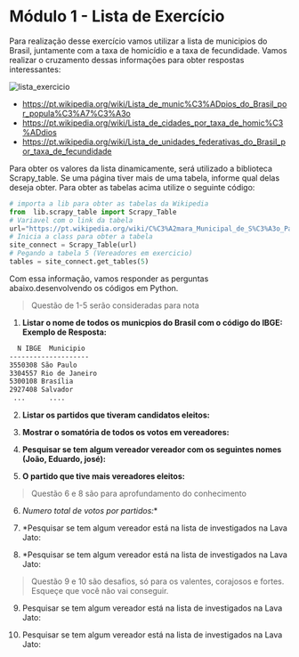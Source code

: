 Módulo 1 - Lista de Exercício
=========

Para realização desse exercício vamos utilizar a lista de municipios do Brasil, juntamente com a taxa de homicídio e a taxa de fecundidade. Vamos realizar o cruzamento dessas informações para obter respostas interessantes:

![lista_exercicio](https://github.com/clodonil/curso_python/blob/master/Imagens/m1_exercicio.JPG)

* https://pt.wikipedia.org/wiki/Lista_de_munic%C3%ADpios_do_Brasil_por_popula%C3%A7%C3%A3o
* https://pt.wikipedia.org/wiki/Lista_de_cidades_por_taxa_de_homic%C3%ADdios
* https://pt.wikipedia.org/wiki/Lista_de_unidades_federativas_do_Brasil_por_taxa_de_fecundidade

Para obter os valores da lista dinamicamente, será utilizado a biblioteca Scrapy_table. Se uma página tiver mais de uma tabela, informe qual delas deseja obter. Para obter as tabelas acima utilize o seguinte código:

```python
# importa a lib para obter as tabelas da Wikipedia
from  lib.scrapy_table import Scrapy_Table
# Variavel com o link da tabela
url="https://pt.wikipedia.org/wiki/C%C3%A2mara_Municipal_de_S%C3%A3o_Paulo"
# Inicia a class para obter a tabela
site_connect = Scrapy_Table(url)
# Pegando a tabela 5 (Vereadores em exercicio)
tables = site_connect.get_tables(5)
```

Com essa informação, vamos responder as perguntas abaixo.desenvolvendo os códigos em Python.

> Questão de 1-5 serão consideradas para nota

1. **Listar o nome de todos os municpios do Brasil com o código do IBGE:**
__Exemplo de Resposta:__
```sh
  N IBGE  Municipio
--------------------
3550308	São Paulo
3304557	Rio de Janeiro	
5300108	Brasília	
2927408	Salvador
 ...      ....
 ```

2. **Listar os partidos que tiveram candidatos eleitos:**
   
3. **Mostrar o somatória de todos os votos em vereadores:**

4. **Pesquisar se tem algum vereador vereador com os seguintes nomes (João, Eduardo, josé):**
	
5. **O partido que tive mais vereadores eleitos:**

> Questão 6 e 8 são para aprofundamento do conhecimento

6. *Numero total de votos por partidos:**

7. *Pesquisar se tem algum vereador está na lista de investigados na Lava Jato:

8. *Pesquisar se tem algum vereador está na lista de investigados na Lava Jato:

> Questão 9 e 10 são desafios, só para os valentes, corajosos e fortes. Esqueçe que você não vai conseguir.

9. Pesquisar se tem algum vereador está na lista de investigados na Lava Jato:

10. Pesquisar se tem algum vereador está na lista de investigados na Lava Jato:
